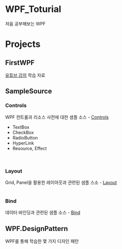 # WPF_Toturial
처음 공부해보는 WPF

# Projects
## FirstWPF
[유튜브 강의](https://www.youtube.com/playlist?list=PLrqBTipDm9KRg_hV7-QWzVLYFmYBUDvoB) 학습 자료  
## SampleSource
### Controls
WPF 컨트롤과 리소스 사전에 대한 샘플 소스 - [Controls](./WPF_Toturial//SampleSource/Controls)  
- TextBox
- CheckBox
- RadioButton
- HyperLink
- Resource, Effect
<br/>

### Layout
Grid, Panel을 활용한 레이아웃과 관련된 샘플 스소 - [Layout](./WPF_Toturial//SampleSource/Layout)  
<br/>

### Bind
데이터 바인딩과 관련된 샘플 소스 - [Bind](./WPF_Toturial//SampleSource/Bind)  

## WPF.DesignPattern
WPF를 통해 학습한 몇 가지 디자인 패턴
